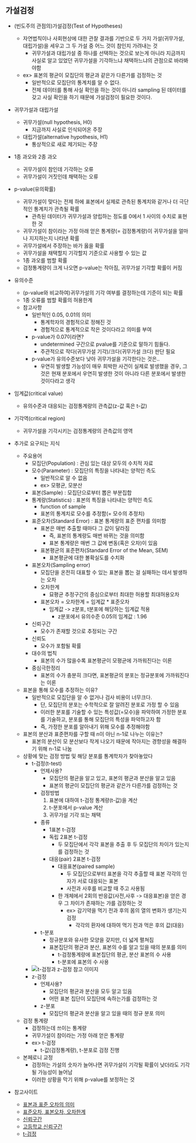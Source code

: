 ## 가설검정
* (빈도주의 관점의)가설검정(Test of Hypotheses)
    * 자연법칙이나 사회현상에 대한 관찰 결과를 기반으로 두 가지 가설(귀무가설, 대립가설)을 세우고 그 두 가설 중 어느 것이 참인지 가려내는 것
        * 귀무가설과 대립가설 중 하나를 선택하는 것으로 보는게 아니라 지금까지 사실로 알고 있었던 귀무가설을 기각하느냐 채택하느냐의 관점으로 바라봐야함
    * ex> 표본의 평균이 모집단의 평균과 같은가 다른가를 검정하는 것
        * 일반적으로 모집단의 통계치를 알 수 없다.
        * 전체 데이터를 통해 사실 확인을 하는 것이 아니라 sampling 된 데이터를 갖고 사실 확인을 하기 때문에 가설검정이 필요한 것이다.
* 귀무가설과 대립가설
    * 귀무가설(null hypothesis, H0)
        * 지금까지 사실로 인식되어온 주장
    * 대립가설(alternative hypothesis, H1)
        * 통상적으로 새로 제기되는 주장
* 1종 과오와 2종 과오
    * 귀무가설이 참인데 기각하는 오류
    * 귀무가설이 거짓인데 채택하는 오류
* p-value(유의확률)
    * 귀무가설이 맞다는 전제 하에 표본에서 실제로 관측된 통계치와 같거나 더 극단적인 통계치가 관측될 확률
        * 관측된 데이터가 귀무가설과 양립하는 정도를 0에서 1 사이의 수치로 표현한 것
    * 귀무가설이 참이라는 가정 아래 얻은 통계량(= 검정통계량)이 귀무가설을 얼마나 지지하는지 나타낸 확률
    * 귀무가설에서 주장하는 바가 옳을 확률
    * 귀무가설을 채택할지 기각할지 기준으로 사용할 수 있는 값
    * 1종 과오를 범할 확률
    * 검정통계량이 크게 나오면 p-value는 작아짐, 귀무가설 기각할 확률이 커짐
* 유의수준
    * (p-value와 비교하여)귀무가설의 기각 여부를 결정하는데 기준이 되는 확률
    * 1종 오류를 범할 확률의 허용한계
    * 참고사항
        * 일반적인 0.05, 0.01의 의미  
            * 통계학자의 경험적으로 정해진 것
            * 경험적으로 통계적으로 작은 것이다라고 의미를 부여
        * p-value가 0.07이라면?
            * undetermined 구간으로 pvalue를 기준으로 말하기 힘들다. 
            * 주관적으로 작다(귀무가설 기각)/크다(귀무가설 크다) 판단 필요
        * p-value가 유의수준보다 낮아 귀무가설을 기각한다는 것은..
            * 우연히 발생할 가능성이 매우 희박한 사건이 실제로 발생했을 경우, 그것은 현재 분포에서 우연히 발생한 것이 아니라 다른 분포에서 발생한 것이다라고 생각
* 임계값(critical value)
    * 유의수준과 대응되는 검정통계량의 관측값(z-값 혹은  t-값)
* 기각역(critical region)
    * 귀무가설을 기각시키는 검정통계량의 관측값의 영역
* 추가로 요구되는 지식
    * 주요용어
        * 모집단(Population) : 관심 있는 대상 모두의 수치적 자료
        * 모수(Parameter) : 모집단의 특징을 나타내는 양적인 측도
            * 일반적으로 알 수 없음
            *  ex> 모평균, 모분산
        * 표본(Sample) : 모집단으로부터 뽑은 부분집합
        * 통계량(Statistics) : 표본의 특징을 나타내는 양적인 측도
            * function of sample
            * 표본의 통계치로 모수를 추정함(= 모수의 추정치)
        * 표준오차(Standard Error) : 표본 통계량의 표준 편차를 의미함
            * 표본은 매번 추출할 때마다 그 값이 달라짐
                * 즉, 표본의 통계량도 매번 바뀌는 것을 의미함
                * 표본 통계량은 매번 그 값에 변동(혹은 오차)이 있음
            * 표본평균의 표준편차(Standard Error of the Mean, SEM)
                * 표본평균에 대한 볼확실도를 수치화
        * 표본오차(Sampling error)
            * 모집단을 온전히 대표할 수 있는 표본을 뽑는 걸 실패하는 데서 발생하는 오차
            * 오차한계
                * 묘평균 추정구간의 중심으로부터 최대한 허용할 최대허용오차
            * 표본오차 = 오차한계 = 임계값 * 표준오차
                * 임계값 -> z분포, t분포에 해당하는 임계값 적용
                    * z분포에서 유의수준 0.05의 임계값 : 1.96
        * 신뢰구간
            * 모수가 존재할 것으로 추정되는 구간
        * 신뢰도
            * 모수가 포함될 확률
        * 대수의 법칙
            * 표본의 수가 많을수록 표본평균이 모평균에 가까워진다는 이론
        * 중심극한정리
            * 표본의 수가 충분히 크다면, 표본평균의 분포는 정규분포에 가까워진다는 이론
    * 표본을 통해 모수를 추정하는 이유?
        * 일반적으로 모집단을 알 수 없거나 검사 비용이 너무크다.
            * 단, 모집단의 분포는 수학적으로 잘 알려진 분포로 가정 할 수 있음
            * 이러한 분포를 기술할 수 있는 특성값(=모수)을 파악하여 가정한 분포를 기술하고, 분포를 통해 모집단의 특성을 파악하고자 함
            * 즉, 가정한 분포를 알아내기 위해 모수를 추정해야함
    * 표본의 분산과 표준편차를 구할 때 n이 아닌 n-1로 나누는 이유는?
        * 표본의 분산이 모 분산보다 작게 나오기 때문에 작아지는 경향성을 해결하기 위해 n-1로 나눔
    * 상황에 맞는 검정 방법 및 해당 분포를 통계학자가 찾아놓았다
        * t-검정(t-test)
            * 언제사용?
                * 모집단의 평균을 알고 있고, 표본의 평균과 분산을 알고 있음
                * 표본의 평균이 모집단의 평균과 같은가 다른가를 검정하는 것
            * 검정방법
                1. 표본에 대하여 t-검정 통계량(t-값)을 계산
                2. t-분포에서 p-value 계산
                3. 귀무가설 기각 또는 채택
            * 종류
                * 1표본 t-검정
                * 독립 2표본 t-검정
                    * 두 모집단에서 각각 표본을 추출 후 두 모집단의 차이가 있는지를 검정하는 것
                * 대응(pair) 2표본 t-검정
                    * 대응표본(paired sample)
                        * 두 모집단으로부터 표본을 각각 추출할 때 표본 각각의 인자가 서로 대응되는 표본
                        * 사전과 사후를 비교할 때 주고 사용됨
                    * 한 개체에서 2회의 반응값(사전,사후 -> 대응표본)을 얻은 경우 그 차이가 존재하는 가를 검정하는 것
                        * ex> 감기약을 먹기 전과 후의 몸의 열의 변화가 생기는지 검정
                            * 각각의 환자에 대하여 먹기 전과 먹은 후의 값(대응)
            * t-분포
                * 정규분포와 유사한 모양을 갖지만, 더 넓게 펼쳐짐
                * 표본집단의 평균과 분산, 표본의 수를 알고 있을 때의 분포를 의미
                    * t-검정통계량에 표본집단의 평균, 분산 표본의 수 사용
                    * t-분포에 표본의 수 사용
        * ![t-검정과 z-검정 참고 이미지](https://t1.daumcdn.net/tistoryfile/fs15/6_tistory_2009_10_11_21_43_4ad1d30f5a25a?original)
        * z-검정
            * 언제사용?
                * 모집단의 평균과 분산을 모두 알고 있음
                * 어떤 표본 집단이 모집단에 속하는가를 검정하는 것
            * z-분포
                * 모집단의 평균과 분산을 알고 있을 때의 정규 분포 의미
    * 검정 통계량 
        * 검정하는데  쓰이는 통계량
        * 귀무가설이 참이라는 가정 아래 얻은 통계량
        * ex> t-검정
            * t-값(검정통계량), t-분포로 검정 진행
    * 본페로니 교정
        * 검정하는 가설의 숫자가 늘어나면 귀무가설이 기각될 확률이 낮더라도 기각될 가능성이 늘어남
        * 이러한 상황을 막기 위해 p-value를 보정하는 것

* 참고사이트
    * [표본과 표준 오차의 의미](https://angeloyeo.github.io/2020/02/12/standard_error.html)
    * [표준오차, 표본오차, 오차한계](https://m.blog.naver.com/PostView.naver?isHttpsRedirect=true&blogId=jieun0441&logNo=220908395420)
    * [신뢰구간](https://angeloyeo.github.io/2021/01/05/confidence_interval.html)
    * [고등학교 신뢰구간](https://www.mathfactory.net/11306)
    * [t-검정](https://ai-times.tistory.com/402)